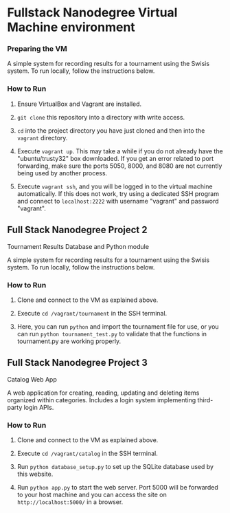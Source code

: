 # Fullstack Nanodegree Virtual Machine environment

### Preparing the VM

A simple system for recording results for a tournament using the Swisis system. To run locally, follow the instructions below.

### How to Run

1. Ensure VirtualBox and Vagrant are installed.

2. `git clone` this repository into a directory with write access.

3. `cd` into the project directory you have just cloned and then into the `vagrant` directory.

4. Execute `vagrant up`. This may take a while if you do not already have the "ubuntu/trusty32" box downloaded. If you get an error related to port forwarding, make sure the ports 5050, 8000, and 8080 are not currently being used by another process.

5. Execute `vagrant ssh`, and you will be logged in to the virtual machine automatically. If this does not work, try using a dedicated SSH program and connect to `localhost:2222` with username "vagrant" and password "vagrant".

## Full Stack Nanodegree Project 2
Tournament Results Database and Python module

A simple system for recording results for a tournament using the Swisis system. To run locally, follow the instructions below.

### How to Run

1. Clone and connect to the VM as explained above.

2. Execute `cd /vagrant/tournament` in the SSH terminal.

3. Here, you can run `python` and import the tournament file for use, or you can run `python tournament_test.py` to validate that the functions in tournament.py are working properly.

## Full Stack Nanodegree Project 3
Catalog Web App

A web application for creating, reading, updating and deleting items organized within categories. Includes a login system implementing third-party login APIs.

### How to Run

1. Clone and connect to the VM as explained above.

2. Execute `cd /vagrant/catalog` in the SSH terminal.

3. Run `python database_setup.py` to set up the SQLite database used by this website.

4. Run `python app.py` to start the web server. Port 5000 will be forwarded to your host machine and you can access the site on `http://localhost:5000/` in a browser.
